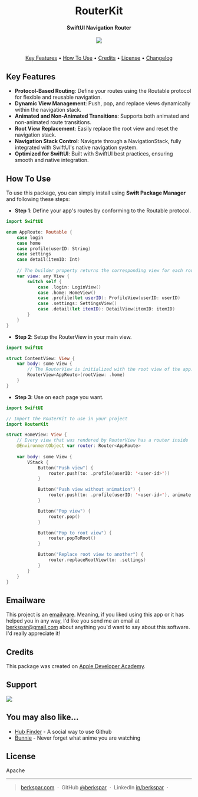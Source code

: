 <h1 align="center">
  RouterKit
  <br>
</h1>

<h4 align="center">SwiftUI Navigation Router</h4>
<div align="center">
  <img src="https://codecov.io/github/BerkSpar/router-kit/graph/badge.svg?token=FZJ11DUEYR"/>
</div>

</br>

<p align="center">
  <a href="#key-features">Key Features</a> •
  <a href="#how-to-use">How To Use</a> •
  <a href="#credits">Credits</a> •
  <a href="#license">License</a> •
  <a href="CHANGELOG.md">Changelog</a>
</p>

## Key Features

* **Protocol-Based Routing**: Define your routes using the Routable protocol for flexible and reusable navigation.
* **Dynamic View Management**: Push, pop, and replace views dynamically within the navigation stack.
* **Animated and Non-Animated Transitions**: Supports both animated and non-animated route transitions.
* **Root View Replacement**: Easily replace the root view and reset the navigation stack.
* **Navigation Stack Control**: Navigate through a NavigationStack, fully integrated with SwiftUI's native navigation system.
* **Optimized for SwiftUI**: Built with SwiftUI best practices, ensuring smooth and native integration.

## How To Use

To use this package, you can simply install using **Swift Package Manager** and following these steps:

- **Step 1**: Define your app's routes by conforming to the Routable protocol.

```swift
import SwiftUI

enum AppRoute: Routable {
    case login
    case home
    case profile(userID: String)
    case settings
    case detail(itemID: Int)
    
    // The builder property returns the corresponding view for each route.
    var view: any View {
        switch self {
            case .login: LoginView()
            case .home: HomeView()
            case .profile(let userID): ProfileView(userID: userID)
            case .settings: SettingsView()
            case .detail(let itemID): DetailView(itemID: itemID)
        }
    }
}
```

- **Step 2**: Setup the RouterView in your main view.

```swift
import SwiftUI

struct ContentView: View {
    var body: some View {
        // The RouterView is initialized with the root view of the app.
        RouterView<AppRoute>(rootView: .home)
    }
}
```

- **Step 3**: Use on each page you want.

```swift
import SwiftUI

// Import the RouterKit to use in your project
import RouterKit

struct HomeView: View {
    // Every view that was rendered by RouterView has a router inside
    @EnvironmentObject var router: Router<AppRoute>
    
    var body: some View {
        VStack {
            Button("Push view") {
                router.push(to: .profile(userID: '<user-id>'))
            }

            Button("Push view without animation") {
                router.push(to: .profile(userID: '<user-id>'), animate: false)
            }

            Button("Pop view") {
                router.pop()
            }

            Button("Pop to root view") {
                router.popToRoot()
            }

            Button("Replace root view to another") {
                router.replaceRootView(to: .settings)
            }
        }
    }
}
```

## Emailware

This project is an [emailware](https://en.wiktionary.org/wiki/emailware). Meaning, if you liked using this app or it has helped you in any way, I'd like you send me an email at <berkspar@gmail.com> about anything you'd want to say about this software. I'd really appreciate it!

## Credits

This package was created on [Apple Developer Academy](https://developeracademy.pucpr.br).

## Support

<a href="https://www.buymeacoffee.com/berkspar"><img src="https://img.buymeacoffee.com/button-api/?text=Buy me a coffee&emoji=☕&slug=berkspar&button_colour=5F7FFF&font_colour=ffffff&font_family=Poppins&outline_colour=000000&coffee_colour=FFDD00" /></a>

## You may also like...

- [Hub Finder](https://github.com/BerkSpar/hub_finder) - A social way to use Github
- [Bunnie](https://github.com/BerkSpar/bunnie) - Never forget what anime you are watching

## License

Apache

---

> [berkspar.com](https://www.berkspar.com) &nbsp;&middot;&nbsp;
> GitHub [@berkspar](https://github.com/berkspar) &nbsp;&middot;&nbsp;
> LinkedIn [in/berkspar](https://www.linkedin.com/in/berkspar) &nbsp;&middot;&nbsp;
